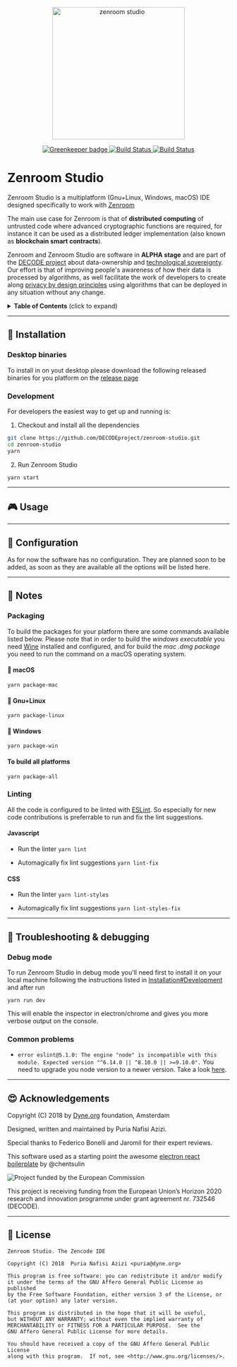 <p align="center">
	<a href="https://zenroom.dyne.org">
		<img src="https://cdn.rawgit.com/DECODEproject/zenroom/develop/docs/logo/zenroom.svg" width="300" alt="zenroom studio">
	</a>
</p>
<p align="center">
  	<a href="https://greenkeeper.io/">
		<img src="https://badges.greenkeeper.io/DECODEproject/zenroom-studio.svg"
			 alt="Greenkeeper badge">
	</a>
	<a href="https://travis-ci.org/DECODEproject/zenroom-studio">
		<img src="https://travis-ci.org/DECODEproject/zenroom-studio.svg?branch=master"
			 alt="Build Status">
	</a>
	<a href="https://ci.appveyor.com/project/puria/zenroom-studio-02nrq">
		<img src="https://ci.appveyor.com/api/projects/status/kpd2m3ow42tns5vi?svg=true"
			 alt="Build Status">
	</a>
</p>


# Zenroom Studio

Zenroom Studio is a multiplatform (Gnu+Linux, Windows, macOS) IDE designed specifically to work with [Zenroom](https://github.com/DECODEproject/zenroom)

The main use case for Zenroom is that of **distributed computing** of untrusted code where advanced cryptographic functions are required, for instance it can be used as a distributed ledger implementation (also known as **blockchain smart contracts**).

Zenroom and Zenroom Studio are software in **ALPHA stage** and are part of the [DECODE project](https://decodeproject.eu) about data-ownership and [technological sovereignty](https://www.youtube.com/watch?v=RvBRbwBm_nQ). Our effort is that of improving people's awareness of how their data is processed by algorithms, as well facilitate the work of developers to create along [privacy by design principles](https://decodeproject.eu/publications/privacy-design-strategies-decode-architecture) using algorithms that can be deployed in any situation without any change.

<details>
 <summary><strong>Table of Contents</strong> (click to expand)</summary>

* [Installation](#floppy_disk-installation)
* [Usage](#video_game-usage)
* [Configuration](#wrench-configuration)
* [Notes](#memo-notes)
* [Troubleshooting & debugging](#bug-troubleshooting--debugging)
* [Acknowledgements](#heart_eyes-acknowledgements)
* [License](#briefcase-license)
</details>

***
## :floppy_disk: Installation

### Desktop binaries

To install in on yout desktop please download the following released binaries for you platform on the [release page](https://github.com/DECODEproject/zenroom-studio/releases/latest)

### Development

For developers the easiest way to get up and running is:

1. Checkout and install all the dependencies

```bash
git clone https://github.com/DECODEproject/zenroom-studio.git
cd zenroom-studio
yarn
```

2. Run Zenroom Studio
```bash
yarn start
```

***
## :video_game: Usage

***
## :wrench: Configuration
As for now the software has no configuration. They are planned soon to be added, as soon as they are available all the options will be listed here.

***
## :memo: Notes

### Packaging
To build the packages for your platform there are some commands available listed below. Please note that in order to build the *windows executable* you need [Wine](https://www.winehq.org/) installed and configured, and for build the *mac .dmg package* you need to run the command on a macOS operating system.

#### :apple: macOS

`yarn package-mac`


#### :penguin: Gnu+Linux

`yarn package-linux`

#### :checkered_flag: Windows

`yarn package-win`

#### To build all platforms

`yarn package-all`


### Linting
All the code is configured to be linted with [ESLint](https://eslint.org/). So especially for new code contributions is preferrable to run and fix the lint suggestions.

#### Javascript
* Run the linter
`yarn lint`

* Automagically fix lint suggestions
`yarn lint-fix`

#### CSS
* Run the linter
`yarn lint-styles`

* Automagically fix lint suggestions
`yarn lint-styles-fix`


***
## :bug: Troubleshooting & debugging

### Debug mode
To run Zenroom Studio in debug mode you'll need first to install it on your local machine following the instructions listed in [Installation#Development](#development)
and after run

`yarn run dev`

This will enable the inspector in electron/chrome and gives you more verbose output on the console.

### Common problems
* `error eslint@5.1.0: The engine "node" is incompatible with this module. Expected version "^6.14.0 || ^8.10.0 || >=9.10.0".` 
You need to upgrade you node version to a newer version. Take a look [here](https://davidwalsh.name/upgrade-nodejs).

***
## :heart_eyes: Acknowledgements

Copyright (C) 2018 by [Dyne.org](https://www.dyne.org) foundation, Amsterdam

Designed, written and maintained by Puria Nafisi Azizi.

Special thanks to Federico Bonelli and Jaromil for their expert reviews.

This software used as a starting point the awesome [electron react boilerplate](https://github.com/chentsulin/electron-react-boilerplate) by @chentsulin

<img src="https://zenroom.dyne.org/img/ec_logo.png" class="pic" alt="Project funded by the European Commission">

This project is receiving funding from the European Union’s Horizon 2020 research and innovation programme under grant agreement nr. 732546 (DECODE).

***
## :briefcase: License

    Zenroom Studio. The Zencode IDE
    
    Copyright (C) 2018  Puria Nafisi Azizi <puria@dyne.org>

    This program is free software: you can redistribute it and/or modify
    it under the terms of the GNU Affero General Public License as published
    by the Free Software Foundation, either version 3 of the License, or
    (at your option) any later version.

    This program is distributed in the hope that it will be useful,
    but WITHOUT ANY WARRANTY; without even the implied warranty of
    MERCHANTABILITY or FITNESS FOR A PARTICULAR PURPOSE.  See the
    GNU Affero General Public License for more details.

    You should have received a copy of the GNU Affero General Public License
    along with this program.  If not, see <http://www.gnu.org/licenses/>.
